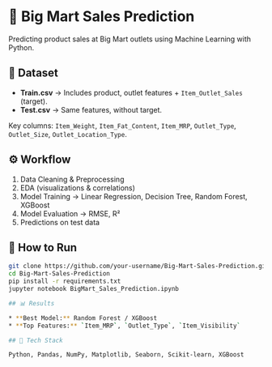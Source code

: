 # 🛒 Big Mart Sales Prediction

Predicting product sales at Big Mart outlets using Machine Learning with Python.

## 📂 Dataset

* **Train.csv** → Includes product, outlet features + `Item_Outlet_Sales` (target).
* **Test.csv** → Same features, without target.

Key columns: `Item_Weight`, `Item_Fat_Content`, `Item_MRP`, `Outlet_Type`, `Outlet_Size`, `Outlet_Location_Type`.


## ⚙️ Workflow

1. Data Cleaning & Preprocessing
2. EDA (visualizations & correlations)
3. Model Training → Linear Regression, Decision Tree, Random Forest, XGBoost
4. Model Evaluation → RMSE, R²
5. Predictions on test data

## 🚀 How to Run

```bash
git clone https://github.com/your-username/Big-Mart-Sales-Prediction.git
cd Big-Mart-Sales-Prediction
pip install -r requirements.txt
jupyter notebook BigMart_Sales_Prediction.ipynb

## 📊 Results

* **Best Model:** Random Forest / XGBoost
* **Top Features:** `Item_MRP`, `Outlet_Type`, `Item_Visibility`

## 📜 Tech Stack

Python, Pandas, NumPy, Matplotlib, Seaborn, Scikit-learn, XGBoost


